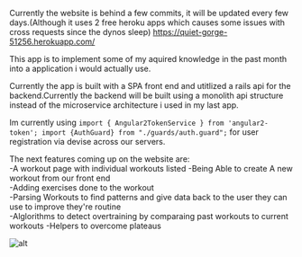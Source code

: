 Currently the website is behind a few commits, it will be updated every few days.(Although it uses 2 free heroku apps which causes some issues with cross requests since the dynos sleep)
https://quiet-gorge-51256.herokuapp.com/  

This app is to implement some of my aquired knowledge in the past month into a application i would actually use.

Currently the app is built with a SPA front end and utitlized a rails api for the backend.Currently the backend will be built using a monolith api structure instead of the microservice architecture i used in my last app.

Im currently using ```import { Angular2TokenService } from 'angular2-token';
import {AuthGuard} from "./guards/auth.guard";``` for user registration via devise across our servers.

The next features coming up on the website are:  
-A workout page with individual workouts listed
-Being Able to create A new workout from our front end  
-Adding exercises done to the workout  
-Parsing Workouts to find patterns and give data back to the user they can use to improve they're routine  
-Alglorithms to detect overtraining by comparaing past workouts to current workouts 
-Helpers to overcome plateaus 

![alt]()

